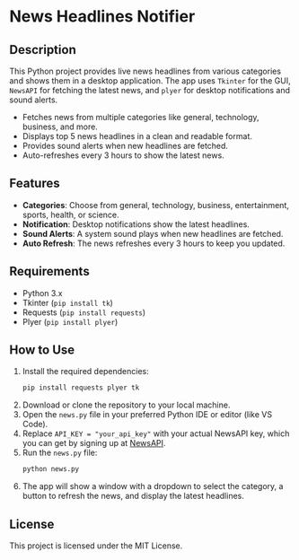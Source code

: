 # News Headlines Notifier

## Description

This Python project provides live news headlines from various categories and shows them in a desktop application. The app uses `Tkinter` for the GUI, `NewsAPI` for fetching the latest news, and `plyer` for desktop notifications and sound alerts.

- Fetches news from multiple categories like general, technology, business, and more.
- Displays top 5 news headlines in a clean and readable format.
- Provides sound alerts when new headlines are fetched.
- Auto-refreshes every 3 hours to show the latest news.

## Features

- **Categories**: Choose from general, technology, business, entertainment, sports, health, or science.
- **Notification**: Desktop notifications show the latest headlines.
- **Sound Alerts**: A system sound plays when new headlines are fetched.
- **Auto Refresh**: The news refreshes every 3 hours to keep you updated.

## Requirements

- Python 3.x
- Tkinter (`pip install tk`)
- Requests (`pip install requests`)
- Plyer (`pip install plyer`)

## How to Use

1. Install the required dependencies:
   ```bash
   pip install requests plyer tk
   ```
2. Download or clone the repository to your local machine.
3. Open the `news.py` file in your preferred Python IDE or editor (like VS Code).
4. Replace `API_KEY = "your_api_key"` with your actual NewsAPI key, which you can get by signing up at [NewsAPI](https://newsapi.org/).
5. Run the `news.py` file:
   ```bash
   python news.py
   ```
6. The app will show a window with a dropdown to select the category, a button to refresh the news, and display the latest headlines.

## License

This project is licensed under the MIT License.
